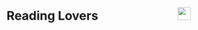 <div align="center">
   <h1>Reading Lovers <img  src="https://user-images.githubusercontent.com/92337927/176305419-8e6697fb-b011-4e12-80e8-463a771f8fff.png" width="30px" style =" margin-left : 35%" </h1>
</div>
<!--
<i>
<li>Preprocessing</li>
   
<li>LDA for Feature Extraction </li>
   
<li>Data scalling</li>
   
<li>Logistics Regression algorithm </li>
   
<li>SVM algorithm</li>
   
<li>Decision Tree algorithm ( ID3 ) </li>
   
<li>Random Forest algorithm </li>
   
<li>Navie Bayes algorithm </li>
   
<li>KNN algorithm</li> 
   
<li>Tkinter Library for GUI </li> 
 </i>
 


<div align="center"><img src="https://github.com/NadaAlsaid/Service-cancellation-predictor-project/blob/main/Screenshot%20(592).png" width="900px" ></div>
<div align="center"><img src="https://github.com/NadaAlsaid/Service-cancellation-predictor-project/blob/main/Screenshot%20(593).png" width="900px" ></div>

<div align="center"><img src="https://github.com/NadaAlsaid/Service-cancellation-predictor-project/blob/main/Screenshot%20(594).png" width="900px" ></div>

<div align="center"><img src="https://github.com/NadaAlsaid/Service-cancellation-predictor-project/blob/main/Screenshot%20(596).png" width="900px" ></div>

<div align="center"><img src="https://github.com/NadaAlsaid/Service-cancellation-predictor-project/blob/main/Screenshot%20(597).png" width="900px" ></div>
<div align="center"><img src="https://github.com/NadaAlsaid/Service-cancellation-predictor-project/blob/main/Screenshot%20(598).png" width="900px" ></div>
<div align="center"><img src="https://github.com/NadaAlsaid/Service-cancellation-predictor-project/blob/main/Screenshot%20(599).png" width="900px" ></div>-->
